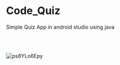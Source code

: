 # Code_Quiz
Simple Quiz App in android studio using java

<br>
<br>

  
![ps8YLo6Epy](https://user-images.githubusercontent.com/57338455/174481606-4e744014-4600-4644-abcb-690075b490ba.gif)
  

